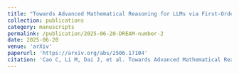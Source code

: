 ```yaml
---
title: "Towards Advanced Mathematical Reasoning for LLMs via First-Order Logic Theorem Proving"
collection: publications
category: manuscripts
permalink: /publication/2025-06-20-DREAM-number-2
date: 2025-06-20
venue: 'arXiv'
paperurl: 'https://arxiv.org/abs/2506.17104'
citation: 'Cao C, Li M, Dai J, et al. Towards Advanced Mathematical Reasoning for LLMs via First-Order Logic Theorem Proving[J]. arXiv preprint arXiv:2506.17104, 2025.'
---
```


